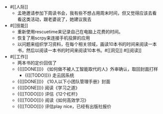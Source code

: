 - #[[人际]]
    - 孟艳邀请参加下周读书会，我有些不想占用周末时间，但又觉得应该去看看这类活动，跟老婆说了，她建议我去
- #[[技能]]
    - 重新使用rescuetime来记录自己在电脑上花费的时间。
    - 恢复了用scrpy来连接手机投屏的应用
    - 以问题来组织学习资料，在每个相关领域，画读10本书的时间来阅读一本书，然后以阅读一本书的时间来阅读10本书。#[[洞见]] #[[阅读]]
- #[[工作]]
    - 两本书的定价回信了
    - {{[[DONE]]}} 《如何做不被人工智能取代的人》外审确认，取回封面打样
        - {{[[TODO]]}} 走云因系统
    - {{[[DONE]]}} 《10人以下小团队管理手册》封面
    - {{[[DONE]]}} 阅读《学习之道》
    - {{[[TODO]]}} 评估《12个杠杆》
    - {{[[TODO]]}} 阅读《如何高效学习》
    - {{[[TODO]]}} 评估play nice，已经有出版社报价
